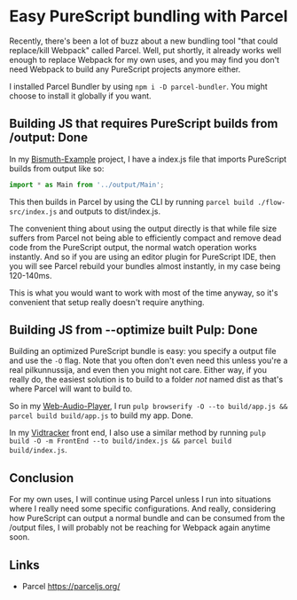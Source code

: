 # Easy PureScript bundling with Parcel

Recently, there's been a lot of buzz about a new bundling tool "that could replace/kill Webpack" called Parcel. Well, put shortly, it already works well enough to replace Webpack for my own uses, and you may find you don't need Webpack to build any PureScript projects anymore either.

I installed Parcel Bundler by using `npm i -D parcel-bundler`. You might choose to install it globally if you want.

## Building JS that requires PureScript builds from /output: Done

In my [Bismuth-Example](https://github.com/justinwoo/bismuth-example/tree/ae50fa45e8b38e2fed83248cf408a31d08e76b93) project, I have a index.js file that imports PureScript builds from output like so:

```js
import * as Main from '../output/Main';
```

This then builds in Parcel by using the CLI by running `parcel build ./flow-src/index.js` and outputs to dist/index.js.

The convenient thing about using the output directly is that while file size suffers from Parcel not being able to efficiently compact and remove dead code from the PureScript output, the normal watch operation works instantly. And so if you are using an editor plugin for PureScript IDE, then you will see Parcel rebuild your bundles almost instantly, in my case being 120-140ms.

This is what you would want to work with most of the time anyway, so it's convenient that setup really doesn't require anything.

## Building JS from --optimize built Pulp: Done

Building an optimized PureScript bundle is easy: you specify a output file and use the `-O` flag. Note that you often don't even need this unless you're a real pilkunnussija, and even then you might not care. Either way, if you really do, the easiest solution is to build to a folder *not* named dist as that's where Parcel will want to build to.

So in my [Web-Audio-Player](https://github.com/justinwoo/purescript-web-audio-player-demo/tree/5eeb729806bfc915297974cb693f0fff0e7bd0f7), I run `pulp browserify -O --to build/app.js && parcel build build/app.js` to build my app. Done.

In my [Vidtracker](https://github.com/justinwoo/vidtracker/tree/693e2b6ece5b2b59308c47c69d7beaa3a8b10df8) front end, I also use a similar method by running `pulp build -O -m FrontEnd --to build/index.js && parcel build build/index.js`.

## Conclusion

For my own uses, I will continue using Parcel unless I run into situations where I really need some specific configurations. And really, considering how PureScript can output a normal bundle and can be consumed from the /output files, I will probably not be reaching for Webpack again anytime soon.

## Links

* Parcel https://parceljs.org/

